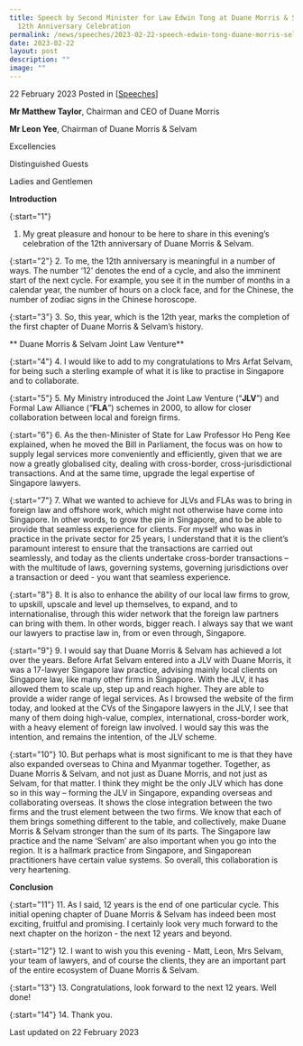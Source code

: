 ```yaml
---
title: Speech by Second Minister for Law Edwin Tong at Duane Morris & Selvam's
  12th Anniversary Celebration
permalink: /news/speeches/2023-02-22-speech-edwin-tong-duane-morris-selvam-12th-anniversary-celebration/
date: 2023-02-22
layout: post
description: ""
image: ""
---
```

22 February 2023 Posted in [[Speeches](/news/speeches)]

**Mr Matthew Taylor**, Chairman and CEO of Duane Morris

**Mr Leon Yee**, Chairman of Duane Morris & Selvam

Excellencies

Distinguished Guests

Ladies and Gentlemen

**Introduction** 

{:start="1"}
1.	My great pleasure and honour to be here to share in this evening’s celebration of the 12th anniversary of Duane Morris & Selvam.

{:start="2"}
2.	To me, the 12th anniversary is meaningful in a number of ways. The number ‘12’ denotes the end of a cycle, and also the imminent start of the next cycle. For example, you see it in the number of months in a calendar year, the number of hours on a clock face, and for the Chinese, the number of zodiac signs in the Chinese horoscope.

{:start="3"}
3.	So, this year, which is the 12th year, marks the completion of the first chapter of Duane Morris & Selvam’s history.

** Duane Morris & Selvam Joint Law Venture**

{:start="4"}
4.	I would like to add to my congratulations to Mrs Arfat Selvam, for being such a sterling example of what it is like to practise in Singapore and to collaborate.

{:start="5"}
5.	My Ministry introduced the Joint Law Venture (“<b>JLV</b>”) and Formal Law Alliance (“<b>FLA</b>”) schemes in 2000, to allow for closer collaboration between local and foreign firms. 

{:start="6"}
6.	As the then-Minister of State for Law Professor Ho Peng Kee explained, when he moved the Bill in Parliament, the focus was on how to supply legal services more conveniently and efficiently, given that we are now a greatly globalised city, dealing with cross-border, cross-jurisdictional transactions. And at the same time, upgrade the legal expertise of Singapore lawyers.

{:start="7"}
7.	What we wanted to achieve for JLVs and FLAs was to bring in foreign law and offshore work, which might not otherwise have come into Singapore. In other words, to grow the pie in Singapore, and to be able to provide that seamless experience for clients. For myself who was in practice in the private sector for 25 years, I understand that it is the client’s paramount interest to ensure that the transactions are carried out seamlessly, and today as the clients undertake cross-border transactions – with the multitude of laws, governing systems, governing jurisdictions over a transaction or deed - you want that seamless experience.

{:start="8"}
8.	It is also to enhance the ability of our local law firms to grow, to upskill, upscale and level up themselves, to expand, and to internationalise, through this wider network that the foreign law partners can bring with them. In other words, bigger reach. I always say that we want our lawyers to practise law in, from or even through, Singapore.

{:start="9"}
9.	I would say that Duane Morris & Selvam has achieved a lot over the years. Before Arfat Selvam entered into a JLV with Duane Morris, it was a 17-lawyer Singapore law practice, advising mainly local clients on Singapore law, like many other firms in Singapore. With the JLV, it has allowed them to scale up, step up and reach higher. They are able to provide a wider range of legal services. As I browsed the website of the firm today, and looked at the CVs of the Singapore lawyers in the JLV, I see that many of them doing high-value, complex, international, cross-border work, with a heavy element of foreign law involved. I would say this was the intention, and remains the intention, of the JLV scheme.

{:start="10"}
10.	But perhaps what is most significant to me is that they have also expanded overseas to China and Myanmar together. Together, as Duane Morris & Selvam, and not just as Duane Morris, and not just as Selvam, for that matter. I think they might be the only JLV which has done so in this way – forming the JLV in Singapore, expanding overseas and collaborating overseas. It shows the close integration between the two firms and the trust element between the two firms. We know that each of them brings something different to the table, and collectively, make Duane Morris & Selvam stronger than the sum of its parts. The Singapore law practice and the name ‘Selvam’ are also important when you go into the region. It is a hallmark practice from Singapore, and Singaporean practitioners have certain value systems. So overall, this collaboration is very heartening.

**Conclusion** 

{:start="11"}
11.	As I said, 12 years is the end of one particular cycle. This initial opening chapter of Duane Morris & Selvam has indeed been most exciting, fruitful and promising. I certainly look very much forward to the next chapter on the horizon - the next 12 years and beyond.

{:start="12"}
12.	I want to wish you this evening - Matt, Leon, Mrs Selvam, your team of lawyers, and of course the clients, they are an important part of the entire ecosystem of Duane Morris & Selvam.

{:start="13"}
13.	Congratulations, look forward to the next 12 years. Well done!  

{:start="14"}
14.	Thank you.

<p class="right-side-updated">Last updated on 22 February 2023</p>
